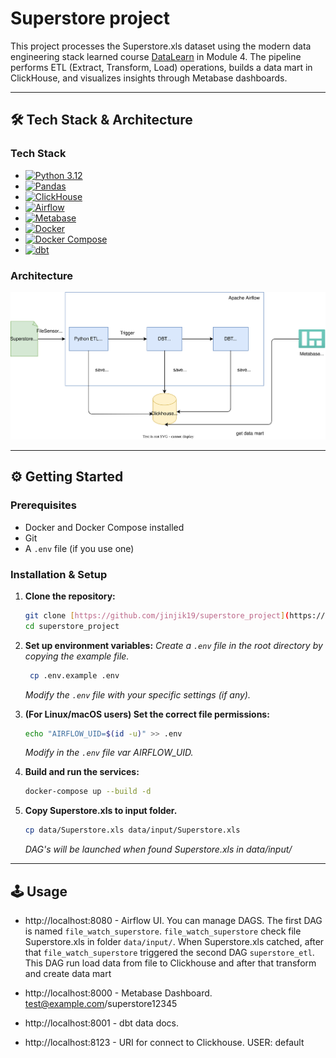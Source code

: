 # Superstore project

This project processes the Superstore.xls dataset using the modern data engineering stack learned course [DataLearn](https://github.com/Data-Learn/data-engineering) in Module 4.
The pipeline performs ETL (Extract, Transform, Load) operations, builds a data mart in ClickHouse, and visualizes insights through Metabase dashboards.

---

## 🛠️ Tech Stack & Architecture

### Tech Stack

* [![Python 3.12](https://img.shields.io/badge/Python-3.12-3776AB?style=for-the-badge&logo=python&logoColor=white)](https://www.python.org/)
* [![Pandas](https://img.shields.io/badge/Pandas-150458?style=for-the-badge&logo=pandas&logoColor=white)](https://pandas.pydata.org/)
* [![ClickHouse](https://img.shields.io/badge/ClickHouse-FFCC01?style=for-the-badge&logo=clickhouse&logoColor=black)](https://clickhouse.com/)
* [![Airflow](https://img.shields.io/badge/Apache%20Airflow-017CEE?style=for-the-badge&logo=apacheairflow&logoColor=white)](https://airflow.apache.org/)
* [![Metabase](https://img.shields.io/badge/Metabase-509488?style=for-the-badge&logo=metabase&logoColor=white)](https://www.metabase.com/)
* [![Docker](https://img.shields.io/badge/Docker-2496ED?style=for-the-badge&logo=docker&logoColor=white)](https://www.docker.com/)
* [![Docker Compose](https://img.shields.io/badge/Docker%20Compose-2496ED?style=for-the-badge&logo=docker&logoColor=white)](https://docs.docker.com/compose/)
* [![dbt](https://img.shields.io/badge/dbt-FF694B?style=for-the-badge&logo=dbt&logoColor=white)](https://www.getdbt.com/)

### Architecture
![Architecture](./docs/architecture.drawio.svg)

--- 
## ⚙️ Getting Started 

### Prerequisites
- Docker and Docker Compose installed 
- Git 
- A `.env` file (if you use one) 

### Installation & Setup 

1. **Clone the repository:** 
   ```bash
   git clone [https://github.com/jinjik19/superstore_project](https://github.com/jinjik19/superstore_project) 
   cd superstore_project
   ```
   
2. **Set up environment variables:** 
   *Create a `.env` file in the root directory by copying the example file.* 
   ```bash
    cp .env.example .env
   ```
   *Modify the `.env` file with your specific settings (if any).*

3. **(For Linux/macOS users) Set the correct file permissions:**
   ```bash
   echo "AIRFLOW_UID=$(id -u)" >> .env
   ```
   *Modify in the `.env` file var AIRFLOW_UID.*
   
4. **Build and run the services:** 
   ```bash 
   docker-compose up --build -d 
   ```

5. **Copy Superstore.xls to input folder.**
   ```bash
   cp data/Superstore.xls data/input/Superstore.xls
   ```
   *DAG's will be launched when found Superstore.xls in data/input/*

--- 
   
   ## 🕹️ Usage 

   - http://localhost:8080 - Airflow UI. You can manage DAGS. The first DAG is named `file_watch_superstore`. `file_watch_superstore` check file Superstore.xls in folder `data/input/`. When Superstore.xls catched, after that `file_watch_superstore` triggered the second DAG `superstore_etl`. This DAG run load data from file to Clickhouse and after that transform and create data mart
   
   - http://localhost:8000 - Metabase Dashboard. test@example.com/superstore12345
   - http://localhost:8001 - dbt data docs.
   - http://localhost:8123 - URI for connect to Clickhouse. USER: default

